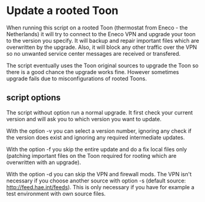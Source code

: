 # Update a rooted Toon 

When running this script on a rooted Toon (thermostat from Eneco - the Netherlands) it will try to connect to the Eneco VPN and upgrade your toon to the version you specify.
It will backup and repair important files which are overwritten by the upgrade. Also, it will block any other traffic over the VPN so no unwanted service center messages are received or transfered.

The script eventually uses the Toon original sources to upgrade the Toon so there is a good chance the upgrade works fine. However sometimes upgrade fails due to misconfigurations of rooted Toons.

## script options

The script without option run a normal upgrade. It first check your current version and will ask you to which version you want to update.

With the option -v you can select a version number, ignoring any check if the version does exist and ignoring any required intermediate updates.

With the option -f you skip the entire update and do a fix local files only (patching important files on the Toon required for rooting which are overwritten with an upgrade).

With the option -d you can skip the VPN and firewall mods. The VPN isn't necessary if you choose another source with option -s (default source: http://feed.hae.int/feeds). This is only necessary if you have for example a test environment with own source files.
